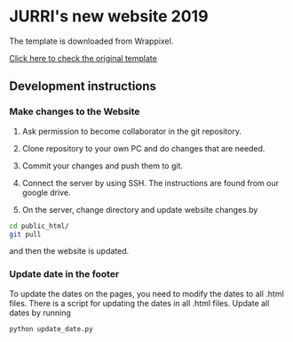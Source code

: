 # JURRI's new website 2019

The template is downloaded from Wrappixel.

[Click here to check the original template](https://wrappixel.com/demos/ui-kit/wrapkit-free/wrapkit/index.html)

## Development instructions

### Make changes to the Website

1. Ask permission to become collaborator in the git repository.

1. Clone repository to your own PC and do changes that are needed.

1. Commit your changes and push them to git.

1. Connect the server by using SSH. The instructions are found from our google drive.

1. On the server, change directory and update website changes by

```bash
cd public_html/
git pull
```

and then the website is updated.

### Update date in the footer

To update the dates on the pages, you need to modify the
dates to all .html files. There is a script for updating
the dates in all .html files. Update all dates by running

```bash
python update_date.py
```
